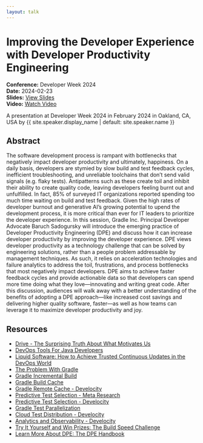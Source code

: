 ```yaml
---
layout: talk
---
```


<!-- Source: https://noti.st/jbaruch/Ka61OD/improving-the-developer-experience-with-developer-productivity-engineering -->
# Improving the Developer Experience with Developer Productivity Engineering

**Conference:** Developer Week 2024  
**Date:** 2024-02-23  
**Slides:** [View Slides](https://drive.google.com/file/d/1GzPjW4JaoB-C8CFvf_Q3PsicQcYaF5L0/view)  
**Video:** [Watch Video](https://www.youtube.com/watch?v=Z5gsL-v1MsM)  

A presentation at Developer Week 2024 in
                    February 2024 in
                    Oakland, CA, USA by 
                    {{ site.speaker.display_name | default: site.speaker.name }}

## Abstract

The software development process is rampant with bottlenecks that negatively impact developer productivity and ultimately, happiness. On a daily basis, developers are stymied by slow build and test feedback cycles, inefficient troubleshooting, and unreliable toolchains that don’t send valid signals (e.g. flaky tests). Antipatterns such as these create toil and inhibit their ability to create quality code, leaving developers feeling burnt out and unfulfilled. In fact, 85% of surveyed IT organizations reported spending too much time waiting on build and test feedback. Given the high rates of developer burnout and generative AI’s growing potential to upend the development process, it is more critical than ever for IT leaders to prioritize the developer experience.
In this session, Gradle Inc. Principal Developer Advocate Baruch Sadogursky will introduce the emerging practice of Developer Productivity Engineering (DPE) and discuss how it can increase developer productivity by improving the developer experience. DPE views developer productivity as a technology challenge that can be solved by engineering solutions, rather than a people problem addressable by management techniques. As such, it relies on acceleration technologies and failure analytics to address the toil, frustrations, and process bottlenecks that most negatively impact developers. DPE aims to achieve faster feedback cycles and provide actionable data so that developers can spend more time doing what they love—innovating and writing great code.
After this discussion, audiences will walk away with a better understanding of the benefits of adopting a DPE approach—like increased cost savings and delivering higher quality software, faster—as well as how teams can leverage it to maximize developer productivity and joy.

## Resources

- [Drive - The Surprising Truth About What Motivates Us](https://www.danpink.com/books/drive/)
- [DevOps Tools For Java Developers](https://amzn.to/3wAXeKr)
- [Liquid Software: How to Achieve Trusted Continuous Updates in the DevOps World](https://amzn.to/4bKCv7b)
- [The Problem With Gradle](https://www.bruceeckel.com/2021/01/02/the-problem-with-gradle/)
- [Gradle Incremental Build](https://docs.gradle.org/current/userguide/incremental_build.html)
- [Gradle Build Cache](https://docs.gradle.org/current/userguide/build_cache.html)
- [Gradle Remote Cache - Develocity](https://gradle.com/gradle-enterprise-solutions/build-cache/)
- [Predictive Test Selection - Meta Research](https://research.facebook.com/publications/predictive-test-selection/)
- [Predictive Test Selection - Develocity](https://gradle.com/gradle-enterprise-solutions/predictive-test-selection/)
- [Gradle Test Parallelization](https://docs.gradle.org/current/userguide/performance.html#execute_tests_in_parallel)
- [Cloud Test Distribution - Develocity](https://gradle.com/gradle-enterprise-solutions/test-distribution/)
- [Analytics and Observability - Develocity](https://gradle.com/gradle-enterprise-solutions/management-reporting-and-insights/)
- [Try It Yourself and Win Prizes: The Build Speed Challenge](https://gradle.com/gradle-and-maven-build-speed-challenge/)
- [Learn More About DPE: The DPE Handbook](https://gradle.com/developer-productivity-engineering/handbook/)
